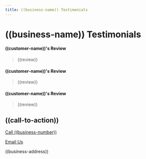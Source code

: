 ```yaml
---
title: ((business-name)) Testimonials
---
```

# ((business-name)) Testimonials

#### ((customer-name))'s Review
> ((review))

#### ((customer-name))'s Review
> ((review))

#### ((customer-name))'s Review
> ((review))


## ((call-to-action))


[Call ((business-number))](tel:((business-number)))

[Email Us](mailto:((contact-email)))

((business-address))
